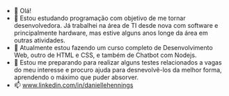 - 👋 Olá!
- 👀 Estou estudando programação com objetivo de me tornar desenvolvedora. 
Já trabalhei na área de TI desde nova com software e principalmente hardware, mas estive alguns anos longe da área em outras atividades. 
- 🌱 Atualmente estou fazendo um curso completo de Desenvolvimento Web, outro de HTML e CSS, e também de Chatbot com Nodejs.
- 💞️ Estou me preparando para realizar alguns testes relacionados a vagas do meu interesse e procuro ajuda para desnevolvê-los da melhor forma, 
aprendendo o máximo que puder absorver. 
- 📫 www.linkedin.com/in/daniellehennings

<!---
lellyhs/lellyhs is a ✨ special ✨ repository because its `README.md` (this file) appears on your GitHub profile.
You can click the Preview link to take a look at your changes.
--->
